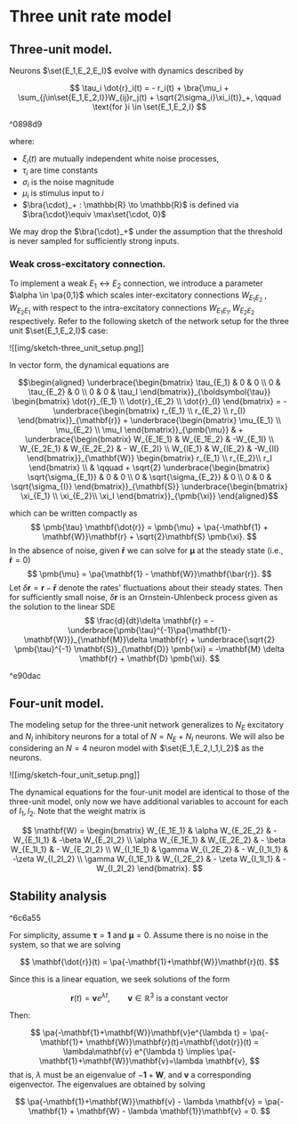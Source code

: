 $$
\DeclareMathOperator{\Cov}{Cov}
\DeclareMathOperator{\Corr}{Corr}
\DeclareMathOperator{\Var}{Var}
\DeclareMathOperator{\prob}{\mathbb{P}}
\DeclareMathOperator{\qprob}{\mathbb{Q}}
\DeclareMathOperator{\E}{\mathbb{E}}
\newcommand{\set}[1]{\left\{#1\right\}}
\newcommand{\pa}[1]{\left(#1\right)}
\newcommand{\ang}[1]{\left<#1\right>}
\newcommand{\bra}[1]{\left[#1\right]}
\newcommand{\abs}[1]{\left|#1\right|}
\newcommand{\norm}[1]{\left\|#1\right\|}
$$

# Three unit rate model

## Three-unit model.

Neurons $\set{E_1,E_2,E_I}$ evolve with dynamics described by

$$
	\tau_i \dot{r}_i(t) = - r_i(t) + \bra{\mu_i + \sum_{j\in\set{E_1,E_2,I}}W_{ij}r_j(t)  + \sqrt{2\sigma_i}\xi_i(t)}_+, \qquad \text{for }i \in \set{E_1,E_2,I}
$$

^0898d9

where: 

- $\xi_i(t)$ are mutually independent white noise processes,
- $\tau_i$ are time constants
- $\sigma_i$ is the noise magnitude 
- $\mu_i$ is stimulus input to $i$ 
- $\bra{\cdot}_+ : \mathbb{R} \to \mathbb{R}$ is defined via $\bra{\cdot}\equiv \max\set{\cdot, 0}$ 

We may drop the $\bra{\cdot}_+$ under the assumption that the threshold is never sampled for sufficiently strong inputs.

### Weak cross-excitatory connection.

To implement a weak $E_1 \leftrightarrow E_2$ connection, we introduce a parameter $\alpha \in \pa{0,1}$  which scales inter-excitatory connections $W_{E_1E_2}$ , $W_{E_2E_1}$  with respect to the intra-excitatory connections $W_{E_1E_1}, W_{E_2E_2}$ respectively. Refer to the following sketch of the network setup for the three unit $\set{E_1,E_2,I}$ case: 

![[img/sketch-three_unit_setup.png]]


In vector form, the dynamical equations are 


$$\begin{aligned}
	\underbrace{\begin{bmatrix}
		\tau_{E_1} & 0 & 0 \\
		0 & \tau_{E_2} & 0 \\
		0 & 0 & \tau_I
	\end{bmatrix}}_{\boldsymbol{\tau}}	
	\begin{bmatrix}
		\dot{r}_{E_1} \\
		\dot{r}_{E_2} \\
		\dot{r}_{I}
	\end{bmatrix}
	=
	- \underbrace{\begin{bmatrix}
		r_{E_1} \\
		r_{E_2} \\
		r_{I}
		\end{bmatrix}}_{\mathbf{r}}
	+ 
		\underbrace{\begin{bmatrix}
			\mu_{E_1} \\
			\mu_{E_2} \\
			\mu_I
		\end{bmatrix}}_{\pmb{\mu}}
		& + 
		\underbrace{\begin{bmatrix}
			W_{E_1E_1} & W_{E_1E_2} & -W_{E_1I} \\
			W_{E_2E_1} & W_{E_2E_2} & - W_{E_2I}  \\
			W_{IE_1} & W_{IE_2} & -W_{II}
		\end{bmatrix}}_{\mathbf{W}}
		\begin{bmatrix}
			r_{E_1} \\
			r_{E_2}\\
			r_I
		\end{bmatrix} \\
		& \qquad +  
		\sqrt{2} 
		\underbrace{\begin{bmatrix}
			\sqrt{\sigma_{E_1}} & 0 & 0 \\
			0 & \sqrt{\sigma_{E_2}} &  0 \\
			0 & 0 & \sqrt{\sigma_{I}}
		\end{bmatrix}}_{\mathbf{S}}
		\underbrace{\begin{bmatrix}
			\xi_{E_1} \\
			\xi_{E_2}\\
			\xi_I
		\end{bmatrix}}_{\pmb{\xi}}
\end{aligned}$$

which can be written compactly as 
$$
\pmb{\tau} \mathbf{\dot{r}} = \pmb{\mu} + \pa{-\mathbf{1} + \mathbf{W}}\mathbf{r} + \sqrt{2}\mathbf{S} \pmb{\xi}.
$$
In the absence of noise, given $\mathbf{\bar{r}}$ we can solve for $\pmb{\mu}$ at the steady state (i.e., $\mathbf{\dot{r}}=0$)
$$
\pmb{\mu} = \pa{\mathbf{1} - \mathbf{W}}\mathbf{\bar{r}}.
$$
Let $\delta \mathbf{r} = \mathbf{r}-\mathbf{\bar{r}}$ denote the rates' fluctuations about their steady states. Then for sufficiently small noise, $\delta \mathbf{r}$ is an Ornstein-Uhlenbeck process given as the solution to the linear SDE 
$$
\frac{d}{dt}\delta \mathbf{r} = -\underbrace{\pmb{\tau}^{-1}\pa{\mathbf{1}-\mathbf{W}}}_{\mathbf{M}}\delta \mathbf{r} + \underbrace{\sqrt{2} \pmb{\tau}^{-1} \mathbf{S}}_{\mathbf{D}} \pmb{\xi} = -\mathbf{M} \delta \mathbf{r} + \mathbf{D} \pmb{\xi}.
$$

^e90dac

## Four-unit model.

The modeling setup for the three-unit network generalizes to $N_E$ excitatory and $N_I$ inhibitory neurons for a total of $N = N_E + N_I$ neurons. We will also be considering an $N=4$  neuron model with $\set{E_1,E_2,I_1,I_2}$ as the neurons. 

![[img/sketch-four_unit_setup.png]]

The dynamical equations for the four-unit model are identical to those of the three-unit model, only now we have additional variables to account for each of $I_1, I_2$. Note that the weight matrix is

$$
\mathbf{W} = 
\begin{bmatrix}
	W_{E_1E_1} & \alpha W_{E_2E_2} & - W_{E_1I_1} & -\beta W_{E_2I_2} \\
	\alpha W_{E_1E_1} & W_{E_2E_2} & - \beta W_{E_1I_1} & - W_{E_2I_2} \\
	W_{I_1E_1} & \gamma W_{I_2E_2} & - W_{I_1I_1} & -\zeta W_{I_2I_2} \\
	\gamma W_{I_1E_1} & W_{I_2E_2} & - \zeta W_{I_1I_1} & -W_{I_2I_2}
\end{bmatrix}.
$$

## Stability analysis

^6c6a55

For simplicity, assume $\boldsymbol{\tau}=\mathbf{1}$ and $\boldsymbol{\mu} = 0$. Assume there is no noise in the system, so that we are solving 

$$
\mathbf{\dot{r}}(t) = \pa{-\mathbf{1}+\mathbf{W}}\mathbf{r}(t).
$$

Since this is a linear equation, we seek solutions of the form 

$$
\mathbf{r}(t) = \mathbf{v}e^{\lambda t}, \qquad \mathbf{v} \in \mathbb{R}^{3}\text{ is a constant vector}
$$

Then: 

$$
	\pa{-\mathbf{1}+\mathbf{W}}\mathbf{v}e^{\lambda t} 
	= 
	\pa{-\mathbf{1}+ \mathbf{W}}\mathbf{r}(t)=\mathbf{\dot{r}}(t)
	= 
	\lambda\mathbf{v} e^{\lambda t} 
	\implies  
	\pa{-\mathbf{1}+\mathbf{W}}\mathbf{v}=\lambda \mathbf{v},
$$
that is, $\lambda$ must be an eigenvalue of $-\mathbf{1} + \mathbf{W}$, and $\mathbf{v}$ a corresponding eigenvector. The eigenvalues are obtained by solving 

$$
	\pa{-\mathbf{1}+\mathbf{W}}\mathbf{v} - \lambda \mathbf{v} = \pa{-\mathbf{1} + \mathbf{W} - \lambda \mathbf{1}}\mathbf{v} = 0.
$$



